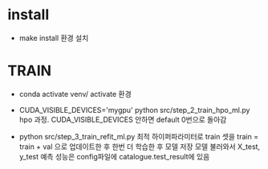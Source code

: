 # install
- make install
환경 설치

# TRAIN
- conda activate venv/
activate 환경

- CUDA_VISIBLE_DEVICES='mygpu' python src/step_2_train_hpo_ml.py
hpo 과정. 
CUDA_VISIBLE_DEVICES 안하면 default 0번으로 돌아감

- python src/step_3_train_refit_ml.py
최적 하이퍼파라미터로  train 셋을 train = train + val 으로 업데이트한 후 한번 더 학습한 후 
모델 저장
모델 불러와서 X_test, y_test 예측
성능은 config파일에 catalogue.test_result에 있음
